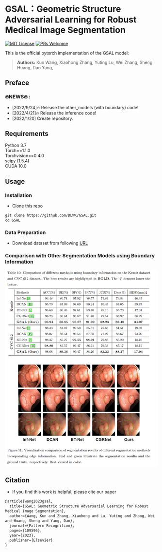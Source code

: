 # GSAL：Geometric Structure Adversarial Learning for Robust Medical Image Segmentation 

[![MIT License](https://img.shields.io/badge/license-MIT-green.svg)](https://opensource.org/licenses/MIT) [![PRs Welcome](https://img.shields.io/badge/PRs-welcome-brightgreen.svg?style=flat-square)](http://makeapullrequest.com)
<!-- TOC -->
This is the official pytorch implementation of the GSAL model:<br />
> **Authors:** 
> Kun Wang,
> Xiaohong Zhang,
> Yuting Lu,
> Wei Zhang,
> Sheng Huang,
> Dan Yang,

## Preface





### 🔥NEWS🔥 :
- [2022/9/24]:fire: Release the other_models (with boundary)  code!
- [2022/4/21]:fire: Release the inference code!
- [2022/1/20] Create repository.




## Requirements
Python 3.7<br />
Torch==1.1.0<br />
Torchvision==0.4.0<br />
scipy (1.5.4) <br />
CUDA 10.0<br />

## Usage

###  Installation
* Clone this repo
```
git clone https://github.com/DLWK/GSAL.git
cd GSAL
```
### Data Preparation
 + Download dataset from following [URL](https://drive.google.com/file/d/17Cs2JhKOKwt4usiAYJVJMnXfyZWySn3s/view?usp=sharing)


###  Comparison with Other Segmentation Models using Boundary Information
<p align="center">
    <img src="./figs/2.png"/> <br />
    <em> 
    </em>
</p>


## Citation
- If you find this work is helpful, please cite our paper
```
@article{wang2023gsal,
  title={GSAL: Geometric Structure Adversarial Learning for Robust Medical Image Segmentation},
  author={Wang, Kun and Zhang, Xiaohong and Lu, Yuting and Zhang, Wei and Huang, Sheng and Yang, Dan},
  journal={Pattern Recognition},
  pages={109596},
  year={2023},
  publisher={Elsevier}
}
```
